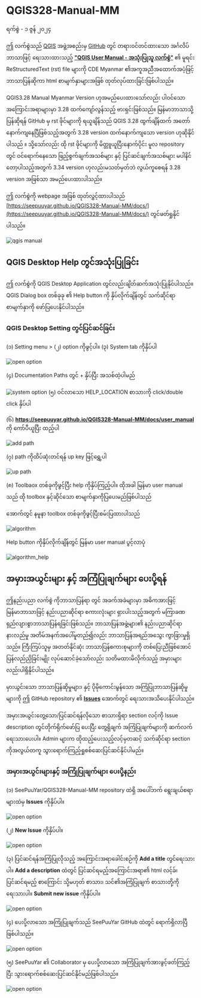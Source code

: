 # QGIS328-Manual-MM
ရက်စွဲ - ၁ ဇွန် ၂၀၂၄

ဤ လက်စွဲသည် [QGIS](https://qgis.org/en/site/) အဖွဲ့အစည်းမှ [GitHub](https://github.com/qgis) တွင် တရားဝင်တင်ထားသော အင်္ဂလိပ်ဘာသာဖြင့် ရေးသားထားသည့် [**"QGIS User Manual - အသုံးပြုသူ လက်စွဲ"**](https://github.com/qgis/QGIS-Documentation) 
၏ မူရင်း ReStructuredText (rst) file များကို CDE Myanmar ၏အကူအညီအထောက်အပံ့ဖြင့် ဘာသာပြန်ဆိုကာ  html စာမျက်နှာများအဖြစ် ထုတ်လုပ်ထားခြင်းဖြစ်ပါသည်။
 
 QGIS3.28 Manual Myanmar Version ဟုအမည်ပေးထားသော်လည်း ပါဝင်သော အကြောင်းအရာများမှာ 3.28 ထက်ကျော်လွန်သည့် ဗားရှင်းဖြစ်သည်။ မြန်မာဘာသာသို့ပြန်ဆိုရန် GitHub မှ rst ဖိုင်များကို ရယူချိန်သည် QGIS 3.28 ထွက်ချိန်ထက် အတော်နောက်ကျနေပြီဖြစ်သည့်အတွက် 3.28 version ထက်နောက်ကျသော version  ဟုဆိုနိုင်ပါသည် ။ သို့သော်လည်း ထို rst ဖိုင်များကို မိတ္တူယူပြီးနောက်ပိုင်း မူလ repository တွင် ဝင်‌ရောက်နေသော ဖြည့်စွက်ချက်အသစ်များ နှင့် ပြင်ဆင်ချက်အသစ်များ မပါနိင်တော့ပါသည့်အတွက် 3.34 version ဟုလည်းမသတ်မှတ်ဘဲ လွယ်ကူစေရန် 3.28 version အဖြစ်သာ အမည်ပေးထားပါသည်။

 ဤ လက်စွဲကို webpage အဖြစ် ထုတ်လွှင့်ထားပါသည် [https://seepuuyar.github.io/QGIS328-Manual-MM/docs/](https://seepuuyar.github.io/QGIS328-Manual-MM/docs/) တွင်ဖတ်ရှုနိုင်ပါသည်။

 ![qgis manual](/_images/zz_qgis_manual.png)

## QGIS Desktop Help တွင်အသုံးပြုခြင်း
ဤ လက်စွဲကို QGIS Desktop Application တွင်လည်းချိတ်ဆက်အသုံးပြုနိုင်ပါသည်။ QGIS Dialog box တစ်ခုခု ၏ Help button ကို နှိပ်လိုက်ချိန်တွင် သက်ဆိုင်ရာ စာမျက်နှာကို ဖော်ပြပေးနိုင်ပါသည်။

### QGIS Desktop Setting တွင်ပြင်ဆင်ခြင်း
(၁) Setting menu > (၂) option ကိုဖွင့်ပါ။ (၃) System tab ကိုနှိပ်ပါ

![open option](/_images/zz_qgis_option_sys_path_1.png)

(၄) Documentation Paths တွင် + နှိပ်ပြီး အသစ်ထဲ့ပါမည်

![system option](/_images/zz_qgis_option_sys_path_2.png)
(၅) ဝင်လာသော HELP_LOCATION စာသားကို click/double click နှိပ်ပါ

(၆) **https://seepuuyar.github.io/QGIS328-Manual-MM/docs/user_manual** ကို ကော်ပီယူပြီး ထည့်ပါ

![add path](/_images/zz_qgis_option_sys_path_3.png)

(၇) path ကိုထိပ်ဆုံးတင်ရန် up key ဖြင့်ရွှေ့ပါ

![up path](/_images/zz_qgis_option_sys_path_4.png)

(၈) Toolbaox တစ်ခုကိုဖွင့်ပြီး help ကိုနှိပ်ကြည့်ပါ။ ထိုအခါ မြန်မာ user manual သည် ထို toolbox နှင့်ဆိုင်သော စာမျက်နှာကိုပြပေးမည်ဖြစ်ပါသည်

အောက်တွင် နမူနာ toolbox တစ်ခုကိုဖွင့်ပြီးစမ်းပြထားပါသည်

![algorithm](/_images/zz_qgis_option_test.png)

Help button ကိုနှိပ်လိုက်ချိန်တွင် မြန်မာ user manual ပွင့်လာပုံ

![algorithm_help](/_images/zz_qgis_option_help.png)

## အမှားအယွင်းများ နှင့် အကြံပြုချက်များ ပေးပို့ရန်
 ဤနည်းပညာ လက်စွဲ ကိုဘာသာပြန်ရာ တွင် အခက်အခဲများမှာ အဓိကအားဖြင့် မြန်မာဘာသာဖြင့် နည်းပညာဆိုင်ရာ စကားလုံးများ ရှားပါးသည့်အတွက် မကြာခဏ ရှည်လျားစွာဘာသာပြန်ရခြင်းဖြစ်သည်။ ဘာသာပြန်အဖွဲ့များ၏ နည်းပညာဆိုင်ရာ နားလည်မှု အတိမ်အနက်အပေါ်မူတည်၍လည်း ဘာသာပြန်အရည်အသွေး ကွာခြားမှုရှိသည်။ ကြီးကြပ်သူမှ အတတ်နိုင်ဆုံး ဘာသာပြန်စကားစုများကို တစ်ပြေးညီဖြစ်အောင်ပြန်လည်ညှိခြင်းမျိုး လုပ်ဆောင်ခဲ့သော်လည်း သတိမထားမိလိုက်သည့် အမှားများလည်းပါရှိနိုင်ပါသည်။

 မှားယွင်းသော ဘာသာပြန်ဆိုမှုများ၊ နှင့် ပိုမိုကောင်းမွန်သော အကြံပြုဘာသာပြန်ဆိုမှုများကို ဤ GitHub repository ၏ [**Issues**](https://github.com/SeePuuYar/QGIS328-Manual-MM/issues) အောက်တွင် ရေးသားအသိပေးနိုင်ပါသည်။

အမှားအယွင်းတွေ့သော/ပြင်ဆင်ရန်လိုသော စာသားရှိရာ section လင့်ကို Issue  description တွင်တိုက်ရိုက်ဖော်ပြ ပေးပြီး ‌တွေ့ရှိချက် အကြံပြုချက်များကို ဆက်လက်ရေးသားပေးပါ။ Admin များက ထိုထည့်ပေးသည့်လင့်မှတဆင့် သက်ဆိုင်ရာ section ကိုအလွယ်တကူ သွားရောက်ကြည့်ရှုစစ်ဆေးပြင်ဆင်နိုင်ပါမည်။

### အမှားအယွင်းများနှင့် အကြုံပြုချက်များ ပေးပို့နည်း
(၁) SeePuuYar/QGIS328-Manual-MM repository ထဲရှိ အပေါ်ဘက် ရွေးချယ်စရာများထဲမှ **Issues** ကိုနှိပ်ပါ။

![open option](/_images/zz_issue_reporting_1.png)

(၂) **New Issue** ကိုနှိပ်ပါ။

![open option](/_images/zz_issue_reporting_2.png)

(၃) ပြင်ဆင်ရန်အကြံပြုလိုသည့် အကြောင်းအရာခေါင်းစဉ်ကို **Add a title** တွင်ရေးသားပါ။ **Add a description** ထဲတွင် ပြင်ဆင်ရမည့်အကြောင်းအရာ၏ html လင့်ခ်၊ ပြင်ဆင်ရမည့် စာကြောင်း သို့မဟုတ် စာသား၊ သင်၏အကြံပြုချက် စာသားတို့ကို ရေးသားပါ။ **Submit new issue** ကိုနှိပ်ပါ။

![open option](/_images/zz_issue_reporting_3.png)

(၄) ပေးပို့လာသော အကြုံပြုချက်သည် SeePuuYar GitHub ထဲတွင် ရောက်ရှိလာပြီဖြစ်ပါသည်။

![open option](/_images/zz_issue_reporting_4.png)

(၅) SeePuuYar ၏ Collaborator မှ ပေးပို့လာသော အကြံပြုချက်အားဖွင့်ဖတ်ကြည့်ပြီး သွားရောက်စစ်ဆေးပြင်ဆင်နိုင်မည်ဖြစ်ပါသည်။

![open option](/_images/zz_issue_reporting_5.png)
